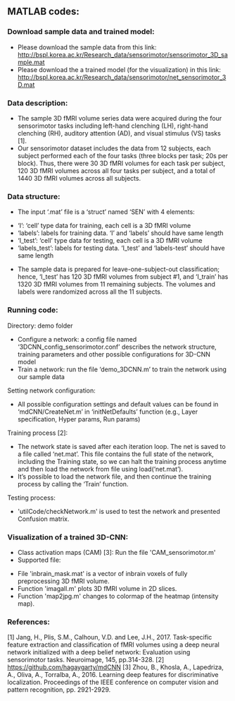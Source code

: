 ## MATLAB codes:
### Download sample data and trained model:
* Please download the sample data from this link: http://bspl.korea.ac.kr/Research_data/sensorimotor/sensorimotor_3D_sample.mat
* Please download the a trained model (for the visualization) in this link: http://bspl.korea.ac.kr/Research_data/sensorimotor/net_sensorimotor_3D.mat

### Data description:
* The sample 3D fMRI volume series data were acquired during the four sensorimotor tasks including left-hand clenching (LH), right-hand clenching (RH), auditory attention (AD), and visual stimulus (VS) tasks [1].
* Our sensorimotor dataset includes the data from 12 subjects, each subject performed each of the four tasks (three blocks per task; 20s per block). Thus, there were 30 3D fMRI volumes for each task per subject, 120 3D fMRI volumes across all four tasks per subject, and a total of 1440 3D fMRI volumes across all subjects.

### Data structure: 
* The input ‘.mat’ file is a ‘struct’ named ‘SEN’ with 4 elements:
- ‘I’: ‘cell’ type data for training, each cell is a 3D fMRI volume
- ‘labels’: labels for training data. ‘I’ and ‘labels’ should have same length
- ‘I_test’: ‘cell’ type data for testing, each cell is a 3D fMRI volume
- ‘labels_test’: labels for testing data. ‘I_test’ and ‘labels-test’ should have same length
* The sample data is prepared for leave-one-subject-out classification; hence, ‘I_test’ has 120 3D fMRI volumes from subject #1, and ‘I_train’ has 1320 3D fMRI volumes from 11 remaining subjects. The volumes and labels were randomized across all the 11 subjects.

### Running code:
Directory: demo folder
* Configure a network: a config file named ‘3DCNN_config_sensorimotor.conf’ describes the network structure, training parameters and other possible configurations for 3D-CNN model
* Train a network: run the file ‘demo_3DCNN.m’ to train the network using our sample data

Setting network configuration:
* All possible configuration settings and default values can be found in ‘mdCNN/CreateNet.m’ in ‘initNetDefaults’ function (e.g., Layer specification, Hyper params, Run params)

Training process [2]:
* The network state is saved after each iteration loop. The net is saved to a file called ‘net.mat’. This file contains the full state of the network, including the Training state, so we can halt the training process anytime and then load the network from file using load(‘net.mat’).
* It’s possible to load the network file, and then continue the training process by calling the ‘Train’ function.

Testing process: 
* 'utilCode/checkNetwork.m' is used to test the network and presented Confusion matrix.

### Visualization of a trained 3D-CNN:
* Class activation maps (CAM) [3]: Run the file 'CAM_sensorimotor.m'
* Supported file:
- File 'inbrain_mask.mat' is a vector of inbrain voxels of fully preprocessing 3D fMRI volume.
- Function 'imagall.m' plots 3D fMRI volume in 2D slices.
- Function 'map2jpg.m' changes to colormap of the heatmap (intensity map). 

### References:
[1] Jang, H., Plis, S.M., Calhoun, V.D. and Lee, J.H., 2017. Task-specific feature extraction and classification of fMRI volumes using a deep neural network initialized with a deep belief network: Evaluation using sensorimotor tasks. Neuroimage, 145, pp.314-328.
[2] https://github.com/hagaygarty/mdCNN
[3] Zhou, B., Khosla, A., Lapedriza, A., Oliva, A., Torralba, A., 2016. Learning deep features for discriminative localization. Proceedings of the IEEE conference on computer vision and pattern recognition, pp. 2921-2929.
